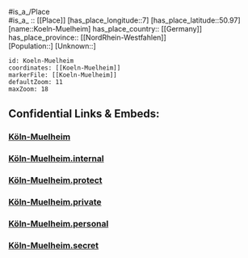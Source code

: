 ﻿---
location: [50.97,7] 
mapzoom: [7,12] 
mapmarker: city 
type: City
tags:
- geo/City


SpocWebEntityId: 31739
isDeleted: false
confidential: public

---
#is_a_/Place  
#is_a_ :: [[Place]] 
[has_place_longitude::7] 
[has_place_latitude::50.97] 
[name::Koeln-Muelheim] 
has_place_country:: [[Germany]]  
has_place_province:: [[NordRhein-Westfahlen]]  
[Population::] 
[Unknown::] 


```leaflet
id: Koeln-Muelheim
coordinates: [[Koeln-Muelheim]] 
markerFile: [[Koeln-Muelheim]] 
defaultZoom: 11 
maxZoom: 18
```


## Confidential Links & Embeds: 

### [Köln-Muelheim](/_public/Earth/Continent/Europe/Europe~Central/Germany/Germany~West/Nord_Rhein-Westfalen/counties~NW/Köln/Köln-Muelheim.md) 

### [Köln-Muelheim.internal](/_internal/Earth/Continent/Europe/Europe~Central/Germany/Germany~West/Nord_Rhein-Westfalen/counties~NW/Köln/Köln-Muelheim.internal.md) 

### [Köln-Muelheim.protect](/_protect/Earth/Continent/Europe/Europe~Central/Germany/Germany~West/Nord_Rhein-Westfalen/counties~NW/Köln/Köln-Muelheim.protect.md) 

### [Köln-Muelheim.private](/_private/Earth/Continent/Europe/Europe~Central/Germany/Germany~West/Nord_Rhein-Westfalen/counties~NW/Köln/Köln-Muelheim.private.md) 

### [Köln-Muelheim.personal](/_personal/Earth/Continent/Europe/Europe~Central/Germany/Germany~West/Nord_Rhein-Westfalen/counties~NW/Köln/Köln-Muelheim.personal.md) 

### [Köln-Muelheim.secret](/_secret/Earth/Continent/Europe/Europe~Central/Germany/Germany~West/Nord_Rhein-Westfalen/counties~NW/Köln/Köln-Muelheim.secret.md) 
